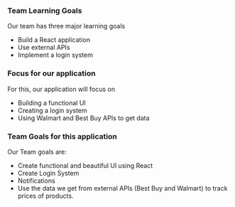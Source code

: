 ### Team Learning Goals

 Our team has three major learning goals
  * Build a React application
  * Use external APIs
  * Implement a login system

### Focus for our application
 For this, our application will focus on
  * Building a functional UI
  * Creating a login system
  * Using Walmart and Best Buy APIs to get data
 
### Team Goals for this application

 Our Team goals are:
 * Create functional and beautiful UI using React
 * Create Login System
 * Notifications
 * Use the data we get from external APIs (Best Buy and Walmart) to track prices of products.
  
